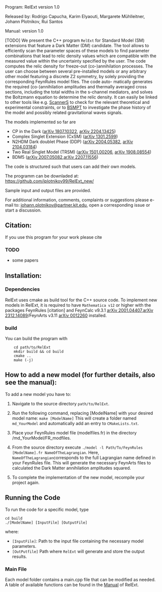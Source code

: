Program: RelExt version 1.0

Released by: Rodrigo Capucha, Karim Elyaouti, Margarete Mühlleitner, Johann Plotnikov, Rui Santos

Manual: version 1.0

[TODO]
We present the C++ program `RelExt` for Standard Model (SM) extensions that feature
a Dark Matter (DM) candidate. The tool allows to efficiently scan the parameter spaces
of these models to find parameter combinations that lead to relic density values which are
compatible with the measured value within the uncertainty specified by the user. The code
computes the relic density for freeze-out (co-)annihilation processes. The user can choose
between several pre-installed models or any arbitrary other model featuring a discrete Z2
symmetry, by solely providing the corresponding FeynRules model files. The code auto-
matically generates the required (co-)annihilation amplitudes and thermally averaged cross
sections, including the total widths in the s-channel mediators, and solves the Boltzmann
equation to determine the relic density. It can easily be linked to other tools like e.g. [ScannerS](https://gitlab.com/jonaswittbrodt/ScannerS/-/tree/HiggsTools?ref_type=heads)
to check for the relevant theoretical and experimental constraints, or to [BSMPT](https://github.com/phbasler/BSMPT) to investigate
the phase history of the model and possibly related gravitational waves signals.


The models implemented so far are

  - CP in the Dark ([arXiv 1807.10322](https://arxiv.org/abs/1807.10322), [arXiv 2204.13425](https://arxiv.org/abs/2204.13425))
  - Complex Singlet Extension (CxSM) ([arXiv 1301.2599](https://arxiv.org/abs/1301.2599))
  - N2HDM Dark doublet Phase (DDP) ([arXiv 2004.05382](https://arxiv.org/abs/2004.05382), [arXiv 2104.03184](http://arxiv.org/abs/2104.03184))
  - Two Real Singlet Model (TRSM) ([arXiv 1501.00206](https://arxiv.org/abs/1501.00206), [arXiv 1908.08554](https://arxiv.org/abs/1908.08554))
  - BDM5 ([arXiv 2007.05082](https://arxiv.org/abs/2007.05082),[arXiv 2207.11556](https://arxiv.org/abs/2207.11556))

    
The code is structured such that users can add their own models.

The programm can be downladed at: https://github.com/jplotnikov99/RelExt_new/

Sample input and output files are provided.

For additional information, comments, complaints or suggestions please e-mail to: johann.plotnikov@partner.kit.edu, open a corresponding issue or start a discussion.


## Citation:

If you use this program for your work please cite
### TODO
 - some papers

## Installation:

### Dependencies

RelExt uses cmake as build tool for the C++ source code. 
To implement new models in RelExt, it is required to have `Mathematica v12` or higher with the packages FeynRules [citation] and FeynCalc v9.3.1 [arXiv 2001.04407](https://arxiv.org/abs/2001.04407),[arXiv 2312.14089](https://arxiv.org/abs/2312.14089)/FeynArts v3.11 [arXiv 0012260](http://arxiv.org/abs/hep-ph/0012260) installed.

### build

You can build the program with 

        cd path/to/RelExt
        mkdir build && cd build  
        cmake ..  
        make (-j)


## How to add a new model (for further details, also see the manual):

To add a new model you have to:

1. Navigate to the source directory
        `path/to/RelExt`.

2. Run the following command, replacing [ModelName] with your desired model name:
       `make [ModelName]`
This will create a folder named `md_YourModel` and automatically add an entry to `CMakeLists.txt`.

3. Place your FeynRules model file (modelfiles.fr) in the directory /md_YourModel/FR_modfiles.

4. From the source directory execute
    `./model -l Path/To/FeynRules [ModelName].fr NameOfTheLagrangian`.
Here, `NameOfTheLagrangian`corresponds to the full Lagrangian name defined in your FeynRules file. This will generate the necessary FeynArts files to calculated the Dark Matter annihilation amplitudes squared.

5. To complete the implementation of the new model, recompile your project again.


## Running the Code
To run the code for a specific model, type

    cd build 
    ./[ModelName] [InputFile] [OutputFile]
where:
  - `[InputFile]`: Path to the input file containing the necessary model parameters. 
  - `[OutPutfile]`  Path where `RelExt` will generate and store the output results.

### Main File

Each model folder contains a main.cpp file that can be modified as needed. A table of available functions can be found in the [Manual](google.com) of RelExt.





